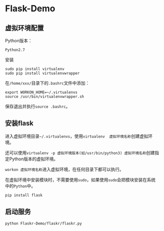 # Flask-Demo

## 虚拟环境配置

Python版本：
```
Python2.7
```

安装
```shell
sudo pip install virtualenv
sudo pip install virtualenvwrapper

```
在`/home/xxx/`目录下的`.bashrc`文件中添加：
```shell
export WORKON_HOME=~/.virtualenvs
source /usr/bin/virtualenvwrapper.sh
```

保存退出并执行`source .bashrc`。



## 安装flask
进入虚拟环境目录`~/.virtualenvs`，使用`virtualenv  虚拟环境名称`创建虚拟环境。

还可以使用`virtualenv -p 虚拟环境版本(如/usr/bin/python3) 虚拟环境名称`创建指定Python版本的虚拟环境。

`workon 虚拟环境名称`进入虚拟环境，在任何目录下都可以执行。

在虚拟环境中安装模块时，不需要使用`sudo`，如果使用`sudo`会把模块安装在系统中的`Python`中。

```Python
pip install flask
```

## 启动服务
`python Flaskr-Demo/flaskr/flaskr.py`
